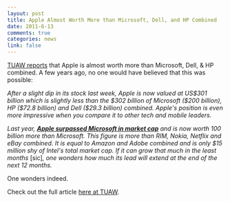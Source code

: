 ```yaml
--- 
layout: post
title: Apple Almost Worth More than Microsoft, Dell, and HP Combined
date: 2011-6-13
comments: true
categories: news
link: false
---
```

<a href="http://www.tuaw.com/2011/06/13/apple-almost-worth-more-than-microsoft-hp-and-dell-combined/">TUAW reports</a> that Apple is almost worth more than Microsoft, Dell, &amp; HP combined. A few years ago, no one would have believed that this was possible:

<!-- p.p1 {margin: 0.0px 0.0px 16.0px 0.0px; line-height: 32.0px; font: 16.0px Helvetica; color: #515049} p.p2 {margin: 0.0px 0.0px 0.0px 0.0px; line-height: 32.0px; font: 16.0px Helvetica; color: #515049} --><em>After a slight dip in its stock last week, Apple is now valued at US$301 billion which is slightly less than the $302 billion of Microsoft ($200 billion), HP ($72.8 billion) and Dell ($29.3 billion) combined. Apple's position is even more impressive when you compare it to other tech and mobile leaders.</em>

<em>Last year, <a href="http://www.tuaw.com/2010/05/26/aapl-passes-microsoft-to-reach-2nd-on-us-market-cap-list/"><strong>Apple surpassed Microsoft in market cap</strong></a> and is now worth 100 billion more than Microsoft. This figure is more than RIM, Nokia, Netflix and eBay combined. It is equal to Amazon and Adobe combined and is only $15 million shy of Intel's total market cap. If it can grow that much in the least months </em>[sic]<em>, one wonders how much its lead will extend at the end of the next 12 months.</em>

One wonders indeed.

Check out the full article <a href="http://www.tuaw.com/2011/06/13/apple-almost-worth-more-than-microsoft-hp-and-dell-combined/">here at TUAW</a>.

&nbsp;
